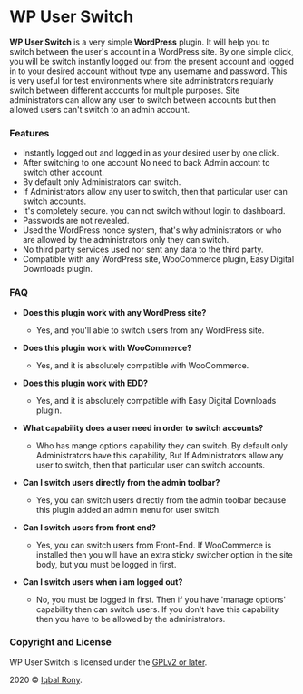 # WP User Switch

**WP User Switch** is a very simple **WordPress** plugin. It will help you to switch between the user's account in a WordPress site. By one simple click, you will be switch instantly logged out from the present account and logged in to your desired account without type any username and password. This is very useful for test environments where site administrators regularly switch between different accounts for multiple purposes. Site administrators can allow any user to switch between accounts but then allowed users can't switch to an admin account.

### Features
 * Instantly logged out and logged in as your desired user by one click.
 * After switching to one account No need to back Admin account to switch other account.
 * By default only Administrators can switch.
 * If Administrators allow any user to switch, then that particular user can switch accounts.
 * It's completely secure. you can not switch without login to dashboard.
 * Passwords are not revealed.
 * Used the WordPress nonce system, that's why administrators or who are allowed by the administrators only they can switch.
 * No third party services used nor sent any data to the third party.
 * Compatible with any WordPress site, WooCommerce plugin, Easy Digital Downloads plugin.

### FAQ

* **Does this plugin work with any WordPress site?**

    * Yes, and you'll able to switch users from any WordPress site.

* **Does this plugin work with WooCommerce?**

    * Yes, and it is absolutely compatible with WooCommerce.

* **Does this plugin work with EDD?**

    * Yes, and it is absolutely compatible with Easy Digital Downloads plugin.

* **What capability does a user need in order to switch accounts?**

    * Who has mange options capability they can switch. By default only Administrators have this capability, But If Administrators allow any user to switch, then that particular user can switch accounts.

* **Can I switch users directly from the admin toolbar?**

    * Yes, you can switch users directly from the admin toolbar because this plugin added an admin menu for user switch.

* **Can I switch users from front end?**

    * Yes, you can switch users from Front-End. If WooCommerce is installed then you will have an extra sticky switcher option in the site body, but you must be logged in first.

* **Can I switch users when i am logged out?**

    * No, you must be logged in first. Then if you have 'manage options' capability then can switch users. If you don't have this capability then you have to be allowed by the administrators.
    
### Copyright and License
WP User Switch is licensed under the [GPLv2 or later](https://www.gnu.org/licenses/gpl-2.0.html).

2020 © [Iqbal Rony](http://www.iqbalrony.com).
